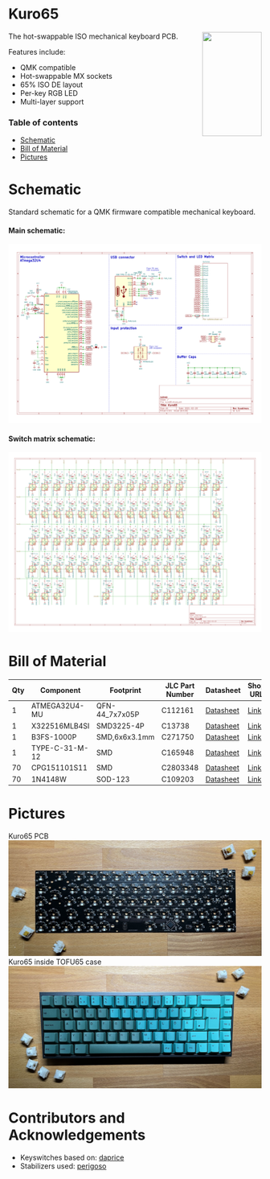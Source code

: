 # Kuro65
<img align="right" width="118" height="207" src="https://user-images.githubusercontent.com/28592326/219898869-d1d8c107-8534-48e9-9dfd-22592b35853f.png">
The hot-swappable ISO mechanical keyboard PCB. 

Features include:
- QMK compatible
- Hot-swappable MX sockets
- 65% ISO DE layout
- Per-key RGB LED
- Multi-layer support


### Table of contents
- [Schematic](#schematic)
- [Bill of Material](#bom)
- [Pictures](#pictures)


# Schematic
<a name="schematic"/>
Standard schematic for a QMK firmware compatible mechanical keyboard.

#### Main schematic:
![schematic_main](https://github.com/0x544D/kuro65/blob/main/pictures/kusabimaru/kuro65_schematic_main.png?raw=true)
#### Switch matrix schematic:
![schematic_switches](https://github.com/0x544D/kuro65/blob/main/pictures/kusabimaru/kuro65_schematic_switches.png?raw=true)

# Bill of Material
<a name="bom"/>

| Qty | Component       | Footprint      | JLC Part Number | Datasheet | Shop URL                                                                 |
|-----|-----------------|----------------|-----------------|-----------|--------------------------------------------------------------------------|
|  1  | ATMEGA32U4-MU   | QFN-44_7x7x05P | C112161         |[Datasheet](https://datasheet.lcsc.com/lcsc/1809032024_Microchip-Tech-ATMEGA32U4-MU_C112161.pdf) | [Link](https://jlcpcb.com/partdetail/MicrochipTech-ATMEGA32U4MU/C112161) |
|  1  | X322516MLB4SI   | SMD3225-4P     | C13738          |[Datasheet](https://datasheet.lcsc.com/lcsc/2103291133_Yangxing-Tech-X322516MLB4SI_C13738.pdf) | [Link](https://jlcpcb.com/partdetail/YangxingTech-X322516MLB4SI/C13738) |
|  1  | B3FS-1000P      | SMD,6x6x3.1mm  | C271750         |[Datasheet](https://omronfs.omron.com/en_US/ecb/products/pdf/en-b3fs.pdf) | [Link](https://jlcpcb.com/partdetail/OmronElectronics-B3FS1000P/C271750) |
|  1  | TYPE-C-31-M-12  | SMD            | C165948         |[Datasheet](https://datasheet.lcsc.com/lcsc/2205251630_Korean-Hroparts-Elec-TYPE-C-31-M-12_C165948.pdf) | [Link](https://jlcpcb.com/partdetail/Korean_HropartsElec-TYPE_C_31_M12/C165948) |
| 70  | CPG151101S11    | SMD            | C2803348        |[Datasheet](https://datasheet.lcsc.com/lcsc/2202281830_Kailh-CPG151101S11_C2803348.pdf) | [Link](https://jlcpcb.com/partdetail/Kailh-CPG151101S11/C2803348) |
| 70  | 1N4148W         | SOD-123        | C109203         |[Datasheet](https://datasheet.lcsc.com/lcsc/1811131721_Shikues-1N4148W_C109203.pdf) | [Link](https://jlcpcb.com/partdetail/Shikues-1N4148W/C109203) |


# Pictures
<a name="pictures"/>

Kuro65 PCB
![kuro65_pcb](https://github.com/0x544D/kuro65/blob/main/pictures/kusabimaru/kuro65_pcb.jpeg?raw=true)
Kuro65 inside TOFU65 case
![kuro65_case](https://github.com/0x544D/kuro65/blob/main/pictures/kusabimaru/kuro65_case.jpeg?raw=true)


# Contributors and Acknowledgements
- Keyswitches based on: [daprice](https://github.com/daprice/keyswitches.pretty)
- Stabilizers used: [perigoso](https://github.com/perigoso/Switch_Keyboard)
